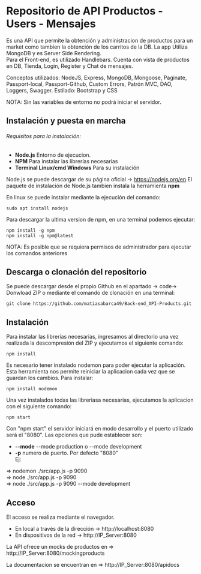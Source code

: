 # Repositorio de API Productos - Users - Mensajes

Es una API que permite la obtención y administracion de productos para un market como tambien la obtención de los carritos de la DB. La app Utiliza MongoDB y es Server Side Rendering.  
Para el Front-end, es utilizado Handlebars. Cuenta con vista de productos en DB, Tienda, Login, Register y Chat de mensajes.

Conceptos utilizados: NodeJS, Express, MongoDB, Mongoose, Paginate, Passport-local, Passport-Github, Custom Errors, Patrón MVC, DAO, Loggers, Swagger.
Estilado: Bootstrap y CSS

NOTA: Sin las variables de entorno no podrá iniciar el servidor.

## Instalación y puesta en marcha
###### Requisitos para la instalación:

- **Node.js** Entorno de ejecucion.
- **NPM** Para instalar las librerías necesarias
- **Terminal Linux/cmd Windows** Para su instalación

Node.js se puede descargar de su página oficial -> https://nodejs.org/en
El paquete de instalación de Node.js tambien instala la herramienta **npm**

En linux se puede instalar mediante la ejecución del comando:

```
sudo apt install nodejs
```

Para descargar la ultima version de npm, en una terminal podemos ejecutar:

```
npm install -g npm
npm install -g npm@latest
```
NOTA: Es posible que se requiera permisos de administrador para ejecutar los comandos anteriores

## Descarga o clonación del repositorio

Se puede descargar desde el propio Github en el apartado -> code-> Donwload ZIP o mediante el comando de clonación en una terminal:

```
git clone https://github.com/matiasabarca49/Back-end_API-Products.git
```

## Instalación

Para instalar las librerias necesarias, ingresamos al directorio una vez realizada la descompresión del ZIP y ejecutamos el siguiente comando:
```
npm install
```
Es necesario tener instalado nodemon para poder ejecutar la aplicación. Esta herramienta nos permite reiniciar la aplicacion cada vez que se guardan los cambios. Para instalar:

```
npm install nodemon
```

Una vez instalados todas las libreriasa necesarias, ejecutamos la aplicacion con el siguiente comando:

```
npm start
```

Con "npm start" el servidor iniciará en modo desarrollo y el puerto utilizado será el "8080". Las opciones que pude establecer son:

- **--mode** --mode production o --mode development
- **-p** numero de puerto. Por defecto "8080"  
Ej: 

=> nodemon ./src/app.js -p 9090  
=> node ./src/app.js -p 9090  
=> node ./src/app.js -p 9090 --mode development

## Acceso

El acceso se realiza mediante el navegador. 

 - En local a través de la dirección -> http://localhost:8080
 - En dispositivos de la red -> http://IP_Server:8080

La API ofrece un mocks de productos en => http://IP_Server:8080/mockingproducts  

La documentacion se encuentran en => http://IP_Server:8080/apidocs